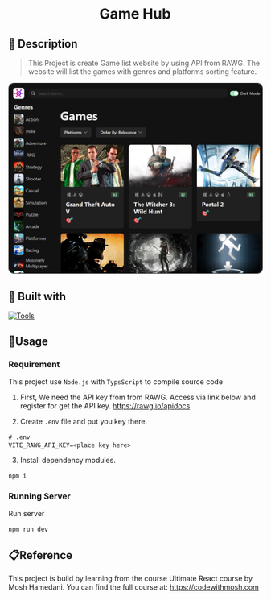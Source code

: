 <h1 align="center">Game Hub</h1>

## 📖 Description
> This Project is create Game list website by using API from RAWG. The website will list the games with genres and platforms sorting feature.

<img src="./images/preview.png" alt="Preview" style="border-radius: 10px; width: 800px; height: auto; border: 1px solid #333;">

## 🧰 Built with
[![Tools](https://skillicons.dev/icons?i=nodejs,ts,react)](https://skillicons.dev)

## 📝Usage
### Requirement
This project use `Node.js` with `TypsScript` to compile source code

1. First, We need the API key from from RAWG. Access via link below and register for get the API key.
https://rawg.io/apidocs

2. Create `.env` file and put you key there.
```env
# .env
VITE_RAWG_API_KEY=<place key here>
```

3. Install dependency modules.
```shell
npm i
```

### Running Server
Run server
```shell
npm run dev
```

## 📋Reference
This project is build by learning from the course Ultimate React course by Mosh Hamedani. You can find the full course at: https://codewithmosh.com